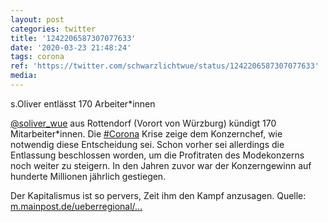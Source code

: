 ```yaml
---
layout: post
categories: twitter
title: '1242206587307077633'
date: '2020-03-23 21:48:24'
tags: corona
ref: 'https://twitter.com/schwarzlichtwue/status/1242206587307077633'
media:
---
```

s.Oliver entlässt 170 Arbeiter\*innen



[@soliver_wue](https://twitter.com/soliver_wue) aus Rottendorf (Vorort von Würzburg) kündigt 170 Mitarbeiter\*innen. Die [#Corona](/t/corona) Krise zeige dem Konzernchef, wie notwendig diese Entscheidung sei. 
Schon vorher sei allerdings die Entlassung beschlossen worden, um die Profitraten des Modekonzerns noch weiter zu steigern. In den Jahren zuvor war der Konzerngewinn auf hunderte Millionen jährlich gestiegen. 



Der Kapitalismus ist so pervers, Zeit ihm den Kampf anzusagen. 
Quelle: [m.mainpost.de/ueberregional/…](https://m.mainpost.de/ueberregional/wirtschaft/mainpostwirtschaft/Modekonzern-s-Oliver-kuendigt-170-Mitarbeitern-in-Rottendorf;art9485,10426817) 